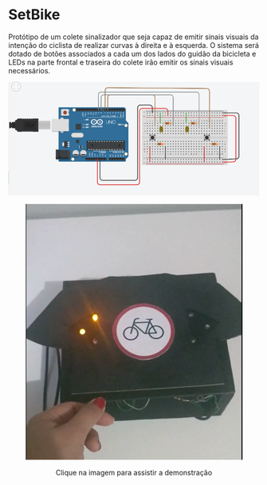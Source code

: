 # SetBike
Protótipo de um colete sinalizador que seja capaz de emitir sinais visuais da intenção do ciclista de realizar curvas à direita e à esquerda. O sistema será dotado de botões associados a cada um dos lados do guidão da bicicleta e LEDs na parte frontal e traseira do colete irão emitir os sinais visuais necessários. 
  
 <p align="center">
   <img src="https://github.com/suzanasvm/SetBike/blob/master/esquematico-arduino.png"> 
</p>
<center>
<div align="center">
   
  [![Everything Is AWESOME](https://github.com/suzanasvm/SetBike/blob/master/teste.png)](https://youtu.be/K-O5Bv74CtQ "Everything Is AWESOME")
 <p>
 Clique na imagem para assistir a demonstração
</p>
</div>
